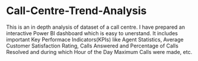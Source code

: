 # Call-Centre-Trend-Analysis

This is an in depth analysis of dataset of a call centre. I have prepared an interactive Power BI dashboard which is easy to unerstand. It includes important Key Performace Indicators(KPIs) like Agent Statistics, Average Customer Satisfaction Rating, Calls Answered and Percentage of Calls Resolved and during which Hour of the Day Maximum Calls were made, etc.

